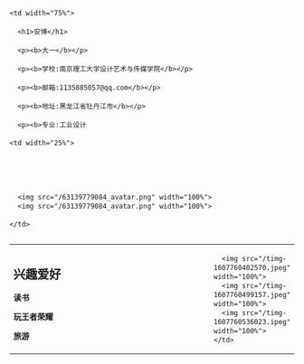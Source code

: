 <table border="0">

  <tr>

    <td width="75%">

      <h1>安博</h1>

      <p><b>大一</b></p>

      <p><b>学校:南京理工大学设计艺术与传媒学院</b></p>

      <p><b>邮箱:1135885057@qq.com</b></p>

      <p><b>地址:黑龙江省牡丹江市</b></p>

      <p><b>专业:工业设计

    <td width="25%">

      
      
      
        
      <img src="/63139779084_avatar.png" width="100%">
      <img src="/63139779084_avatar.png" width="100%">

    </td>

 <table border="0">
  <tr>
    <td width="75%">
      <h2>兴趣爱好</h2>
      <p><b>读书</b></p>
      <p><b>玩王者荣耀</b></p>
      <p><b>旅游</b></p>
    </td>
    <td width="25%">
     
     
     
     
      <img src="/timg-1607760402570.jpeg" width="100%">      
      <img src="/timg-1607760499157.jpeg" width="100%"> 
      <img src="/timg-1607760536023.ipeg" width="100%">
    </td>
  </tr>
</table>
 
 
